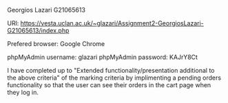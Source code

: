 Georgios Lazari
G21065613

URl: https://vesta.uclan.ac.uk/~glazari/Assignment2-GeorgiosLazari-G21065613/index.php

Prefered browser: Google Chrome

phpMyAdmin username: glazari
phpMyAdmin password: KAJrY8Ct

I have completed up to "Extended functionality/presentation additional to the above criteria"
of the marking criteria by implimenting a pending orders functionality so that the user can see their orders in the cart page when they log in.